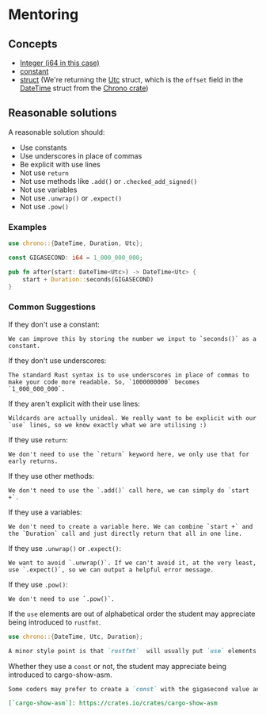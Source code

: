 # Mentoring

## Concepts

- [Integer (i64 in this case)](https://doc.rust-lang.org/std/primitive.i64.html)
- [constant](https://doc.rust-lang.org/std/keyword.const.html)
- [struct](https://doc.rust-lang.org/std/keyword.struct.html)
(We're returning the [Utc](https://docs.rs/chrono/0.4.6/chrono/offset/struct.Utc.html) struct,
which is the `offset` field in the [DateTime](https://docs.rs/chrono/0.4.6/chrono/struct.DateTime.html)
struct from the [Chrono crate](https://docs.rs/chrono))

## Reasonable solutions

A reasonable solution should:

- Use constants
- Use underscores in place of commas
- Be explicit with use lines
- Not use `return`
- Not use methods like `.add()` or `.checked_add_signed()`
- Not use variables
- Not use `.unwrap()` or `.expect()`
- Not use `.pow()`

### Examples

```rust
use chrono::{DateTime, Duration, Utc};

const GIGASECOND: i64 = 1_000_000_000;

pub fn after(start: DateTime<Utc>) -> DateTime<Utc> {
    start + Duration::seconds(GIGASECOND)
}
```

### Common Suggestions

If they don't use a constant:
```
We can improve this by storing the number we input to `seconds()` as a constant.
```

If they don't use underscores:
```
The standard Rust syntax is to use underscores in place of commas to make your code more readable. So, `1000000000` becomes `1_000_000_000`.
```

If they aren't explicit with their use lines:
```
Wildcards are actually unideal. We really want to be explicit with our `use` lines, so we know exactly what we are utilising :)
```

If they use `return`:
```
We don't need to use the `return` keyword here, we only use that for early returns.
```

If they use other methods:
```
We don't need to use the `.add()` call here, we can simply do `start +`.
```

If they use a variables:
```
We don't need to create a variable here. We can combine `start +` and the `Duration` call and just directly return that all in one line.
```

If they use `.unwrap()` or `.expect()`:
```
We want to avoid `.unwrap()`. If we can't avoid it, at the very least, use `.expect()`, so we can output a helpful error message.
```

If they use `.pow()`:
```
We don't need to use `.pow()`.
```

If the `use` elements are out of alphabetical order the student may appreciate being introduced to `rustfmt`.
```rust
use chrono::{DateTime, Utc, Duration};
```
```markdown
A minor style point is that `rustfmt`  will usually put `use` elements in alphabetical order. In larger programs with a lot of `use` statements it can be helpful to have them ordered alphabetically.
```

Whether they use a `const` or not, the student may appreciate being introduced to cargo-show-asm.
```markdown
Some coders may prefer to create a `const` with the gigasecond value and use that in `after`. I could see doing that if the value were used in multiple places, but since it's only used in one place in this short program I don't think it's really needed, though it's fine to do so. I'm told by several people that [`cargo-show-asm`] shows that either way compiles into the same assembly instructions.

[`cargo-show-asm`]: https://crates.io/crates/cargo-show-asm
```
